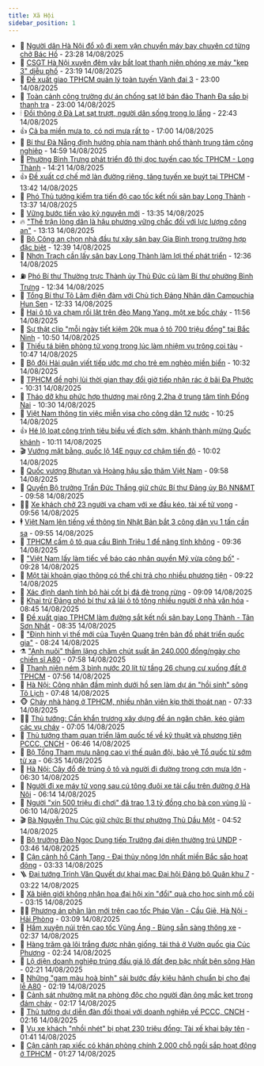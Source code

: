 ```yaml
---
title: Xã Hội
sidebar_position: 1
---
```


<!-- dantri-xa-hoi:START -->
- 🫣 [Người dân Hà Nội đổ xô đi xem vận chuyển máy bay chuyên cơ từng chở Bác Hồ](https://dantri.com.vn/xa-hoi/nguoi-dan-ha-noi-do-xo-di-xem-van-chuyen-may-bay-chuyen-co-tung-cho-bac-ho-20250815062732668.htm) - 23:28 14/08/2025
- 💼 [CSGT Hà Nội xuyên đêm vây bắt loạt thanh niên phóng xe máy &quot;kẹp 3&quot; diễu phố](https://dantri.com.vn/xa-hoi/csgt-ha-noi-xuyen-dem-vay-bat-loat-thanh-nien-phong-xe-may-kep-3-dieu-pho-20250815013309323.htm) - 23:19 14/08/2025
- 🎊 [Đề xuất giao TPHCM quản lý toàn tuyến Vành đai 3](https://dantri.com.vn/xa-hoi/de-xuat-giao-tphcm-quan-ly-toan-tuyen-vanh-dai-3-20250814221026408.htm) - 23:00 14/08/2025
- 🙉 [Toàn cảnh công trường dự án chống sạt lở bán đảo Thanh Đa sắp bị thanh tra](https://dantri.com.vn/xa-hoi/toan-canh-cong-truong-du-an-chong-sat-lo-ban-dao-thanh-da-sap-bi-thanh-tra-20250813171120895.htm) - 23:00 14/08/2025
- 🕯 [Đồi thông ở Đà Lạt sạt trượt, người dân sống trong lo lắng](https://dantri.com.vn/xa-hoi/doi-thong-o-da-lat-sat-truot-nguoi-dan-song-trong-lo-lang-20250814180643123.htm) - 22:43 14/08/2025
- 👍 [Cả ba miền mưa to, có nơi mưa rất to](https://dantri.com.vn/xa-hoi/ca-ba-mien-mua-to-co-noi-mua-rat-to-20250814212553458.htm) - 17:00 14/08/2025
- 🤖 [Bí thư Đà Nẵng định hướng phía nam thành phố thành trung tâm công nghiệp](https://dantri.com.vn/xa-hoi/bi-thu-da-nang-dinh-huong-phia-nam-thanh-pho-thanh-trung-tam-cong-nghiep-20250814210402605.htm) - 14:59 14/08/2025
- 🙉 [Phường Bình Trưng phát triển đô thị dọc tuyến cao tốc TPHCM - Long Thành](https://dantri.com.vn/xa-hoi/phuong-binh-trung-phat-trien-do-thi-doc-tuyen-cao-toc-tphcm-long-thanh-20250814180134117.htm) - 14:21 14/08/2025
- 👍 [Đề xuất cơ chế mở làn đường riêng, tăng tuyến xe buýt tại TPHCM](https://dantri.com.vn/xa-hoi/de-xuat-co-che-mo-lan-duong-rieng-tang-tuyen-xe-buyt-tai-tphcm-20250814174017929.htm) - 13:42 14/08/2025
- 🗽 [Phó Thủ tướng kiểm tra tiến độ cao tốc kết nối sân bay Long Thành](https://dantri.com.vn/xa-hoi/pho-thu-tuong-kiem-tra-tien-do-cao-toc-ket-noi-san-bay-long-thanh-20250814192725957.htm) - 13:37 14/08/2025
- 🗽 [Vững bước tiến vào kỷ nguyên mới](https://dantri.com.vn/xa-hoi/vung-buoc-tien-vao-ky-nguyen-moi-20250814201927480.htm) - 13:35 14/08/2025
- 🔥 [&quot;Thế trận lòng dân là hậu phương vững chắc đối với lực lượng công an&quot;](https://dantri.com.vn/xa-hoi/the-tran-long-dan-la-hau-phuong-vung-chac-doi-voi-luc-luong-cong-an-20250814191034906.htm) - 13:13 14/08/2025
- 🦒 [Bộ Công an chọn nhà đầu tư xây sân bay Gia Bình trong trường hợp đặc biệt](https://dantri.com.vn/xa-hoi/bo-cong-an-chon-nha-dau-tu-xay-san-bay-gia-binh-trong-truong-hop-dac-biet-20250814192700728.htm) - 12:39 14/08/2025
- 🧐 [Nhơn Trạch cần lấy sân bay Long Thành làm lợi thế phát triển](https://dantri.com.vn/xa-hoi/nhon-trach-can-lay-san-bay-long-thanh-lam-loi-the-phat-trien-20250814174430466.htm) - 12:36 14/08/2025
- ⛽️ [Phó Bí thư Thường trực Thành ủy Thủ Đức cũ làm Bí thư phường Bình Trưng](https://dantri.com.vn/xa-hoi/pho-bi-thu-thuong-truc-thanh-uy-thu-duc-cu-lam-bi-thu-phuong-binh-trung-20250814180909784.htm) - 12:34 14/08/2025
- 🚀 [Tổng Bí thư Tô Lâm điện đàm với Chủ tịch Đảng Nhân dân Campuchia Hun Sen](https://dantri.com.vn/xa-hoi/tong-bi-thu-to-lam-dien-dam-voi-chu-tich-dang-nhan-dan-campuchia-hun-sen-20250814193326425.htm) - 12:33 14/08/2025
- 🦒 [Hai ô tô va chạm rồi lật trên đèo Mang Yang, một xe bốc cháy](https://dantri.com.vn/xa-hoi/hai-o-to-va-cham-roi-lat-tren-deo-mang-yang-mot-xe-boc-chay-20250814182120898.htm) - 11:56 14/08/2025
- 🦅 [Sự thật clip &quot;mỗi ngày tiết kiệm 20k mua ô tô 700 triệu đồng&quot; tại Bắc Ninh](https://dantri.com.vn/xa-hoi/su-that-clip-moi-ngay-tiet-kiem-20k-mua-o-to-700-trieu-dong-tai-bac-ninh-20250814174722412.htm) - 10:50 14/08/2025
- 🚀 [Thiếu tá biên phòng tử vong trong lúc làm nhiệm vụ trông coi tàu](https://dantri.com.vn/xa-hoi/thieu-ta-bien-phong-tu-vong-trong-luc-lam-nhiem-vu-trong-coi-tau-20250814173907338.htm) - 10:47 14/08/2025
- 🦅 [Bộ đội Hải quân viết tiếp ước mơ cho trẻ em nghèo miền biển](https://dantri.com.vn/xa-hoi/bo-doi-hai-quan-viet-tiep-uoc-mo-cho-tre-em-ngheo-mien-bien-20250814172700698.htm) - 10:32 14/08/2025
- 🤠 [TPHCM đề nghị lùi thời gian thay đổi giờ tiếp nhận rác ở bãi Đa Phước](https://dantri.com.vn/xa-hoi/tphcm-de-nghi-lui-thoi-gian-thay-doi-gio-tiep-nhan-rac-o-bai-da-phuoc-20250814172248498.htm) - 10:31 14/08/2025
- 💄 [Tháo dỡ khu phức hợp thương mại rộng 2,2ha ở trung tâm tỉnh Đồng Nai](https://dantri.com.vn/xa-hoi/thao-do-khu-phuc-hop-thuong-mai-rong-22ha-o-trung-tam-tinh-dong-nai-20250814163025625.htm) - 10:30 14/08/2025
- 🥷 [Việt Nam thông tin việc miễn visa cho công dân 12 nước](https://dantri.com.vn/xa-hoi/viet-nam-thong-tin-viec-mien-visa-cho-cong-dan-12-nuoc-20250814171132160.htm) - 10:25 14/08/2025
- 👍 [Hé lộ loạt công trình tiêu biểu về đích sớm, khánh thành mừng Quốc khánh](https://dantri.com.vn/xa-hoi/he-lo-loat-cong-trinh-tieu-bieu-ve-dich-som-khanh-thanh-mung-quoc-khanh-20250814170206171.htm) - 10:11 14/08/2025
- 🎬 [Vướng mặt bằng, quốc lộ 14E nguy cơ chậm tiến độ](https://dantri.com.vn/xa-hoi/vuong-mat-bang-quoc-lo-14e-nguy-co-cham-tien-do-20250814161947972.htm) - 10:02 14/08/2025
- 🦒 [Quốc vương Bhutan và Hoàng hậu sắp thăm Việt Nam](https://dantri.com.vn/xa-hoi/quoc-vuong-bhutan-va-hoang-hau-sap-tham-viet-nam-20250814162925035.htm) - 09:58 14/08/2025
- 🌊 [Quyền Bộ trưởng Trần Đức Thắng giữ chức Bí thư Đảng ủy Bộ NN&amp;MT](https://dantri.com.vn/xa-hoi/quyen-bo-truong-tran-duc-thang-giu-chuc-bi-thu-dang-uy-bo-nnmt-20250814165002513.htm) - 09:58 14/08/2025
- 🧑‍💻 [Xe khách chở 23 người va chạm với xe đầu kéo, tài xế tử vong](https://dantri.com.vn/xa-hoi/xe-khach-cho-23-nguoi-va-cham-voi-xe-dau-keo-tai-xe-tu-vong-20250814163412732.htm) - 09:56 14/08/2025
- 🕴 [Việt Nam lên tiếng về thông tin Nhật Bản bắt 3 công dân vụ 1 tấn cần sa](https://dantri.com.vn/xa-hoi/viet-nam-len-tieng-ve-thong-tin-nhat-ban-bat-3-cong-dan-vu-1-tan-can-sa-20250814164631058.htm) - 09:55 14/08/2025
- 🤔 [TPHCM cấm ô tô qua cầu Bình Triệu 1 để nâng tĩnh không](https://dantri.com.vn/xa-hoi/tphcm-cam-o-to-qua-cau-binh-trieu-1-de-nang-tinh-khong-20250814162807270.htm) - 09:36 14/08/2025
- 💄 [&quot;Việt Nam lấy làm tiếc về báo cáo nhân quyền Mỹ vừa công bố&quot;](https://dantri.com.vn/xa-hoi/viet-nam-lay-lam-tiec-ve-bao-cao-nhan-quyen-my-vua-cong-bo-20250814154216741.htm) - 09:28 14/08/2025
- 🧠 [Một tài khoản giao thông có thể chi trả cho nhiều phương tiện](https://dantri.com.vn/xa-hoi/mot-tai-khoan-giao-thong-co-the-chi-tra-cho-nhieu-phuong-tien-20250814151513306.htm) - 09:22 14/08/2025
- 🦣 [Xác định danh tính bộ hài cốt bị đá đè trong rừng](https://dantri.com.vn/xa-hoi/xac-dinh-danh-tinh-bo-hai-cot-bi-da-de-trong-rung-20250814151810265.htm) - 09:09 14/08/2025
- 💫 [Khai trừ Đảng phó bí thư xã lái ô tô tông nhiều người ở nhà văn hóa](https://dantri.com.vn/xa-hoi/khai-tru-dang-pho-bi-thu-xa-lai-o-to-tong-nhieu-nguoi-o-nha-van-hoa-20250814152732868.htm) - 08:45 14/08/2025
- 🚀 [Đề xuất giao TPHCM làm đường sắt kết nối sân bay Long Thành - Tân Sơn Nhất](https://dantri.com.vn/xa-hoi/de-xuat-giao-tphcm-lam-duong-sat-ket-noi-san-bay-long-thanh-tan-son-nhat-20250814152651769.htm) - 08:35 14/08/2025
- 🤔 [&quot;Định hình vị thế mới của Tuyên Quang trên bản đồ phát triển quốc gia&quot;](https://dantri.com.vn/xa-hoi/dinh-hinh-vi-the-moi-cua-tuyen-quang-tren-ban-do-phat-trien-quoc-gia-20250814152359096.htm) - 08:24 14/08/2025
- ⚗️ [&quot;Anh nuôi&quot; thầm lặng chăm chút suất ăn 240.000 đồng/ngày cho chiến sĩ A80](https://dantri.com.vn/xa-hoi/anh-nuoi-tham-lang-cham-chut-suat-an-240000-dongngay-cho-chien-si-a80-20250814145727002.htm) - 07:58 14/08/2025
- 🫶 [Thanh niên ném 3 bình nước 20 lít từ tầng 26 chung cư xuống đất ở TPHCM](https://dantri.com.vn/xa-hoi/thanh-nien-nem-3-binh-nuoc-20-lit-tu-tang-26-chung-cu-xuong-dat-o-tphcm-20250814145114601.htm) - 07:56 14/08/2025
- 🌮 [Hà Nội: Công nhân đầm mình dưới hồ sen làm dự án &quot;hồi sinh&quot; sông Tô Lịch](https://dantri.com.vn/xa-hoi/ha-noi-cong-nhan-dam-minh-duoi-ho-sen-lam-du-an-hoi-sinh-song-to-lich-20250814135238937.htm) - 07:48 14/08/2025
- 🐵 [Cháy nhà hàng ở TPHCM, nhiều nhân viên kịp thời thoát nạn](https://dantri.com.vn/xa-hoi/chay-nha-hang-o-tphcm-nhieu-nhan-vien-kip-thoi-thoat-nan-20250814142515311.htm) - 07:33 14/08/2025
- 🧑‍🏫 [Thủ tướng: Cần khẩn trương xây dựng đề án ngăn chặn, kéo giảm các vụ cháy](https://dantri.com.vn/xa-hoi/thu-tuong-can-khan-truong-xay-dung-de-an-ngan-chan-keo-giam-cac-vu-chay-20250814133138674.htm) - 07:05 14/08/2025
- 💫 [Thủ tướng tham quan triển lãm quốc tế về kỹ thuật và phương tiện PCCC, CNCH](https://dantri.com.vn/xa-hoi/thu-tuong-tham-quan-trien-lam-quoc-te-ve-ky-thuat-va-phuong-tien-pccc-cnch-20250814132409738.htm) - 06:46 14/08/2025
- 🦩 [Bộ Tổng Tham mưu nâng cao vị thế quân đội, bảo vệ Tổ quốc từ sớm từ xa](https://dantri.com.vn/xa-hoi/bo-tong-tham-muu-nang-cao-vi-the-quan-doi-bao-ve-to-quoc-tu-som-tu-xa-20250814132756101.htm) - 06:35 14/08/2025
- 🦄 [Hà Nội: Cây đổ đè trúng ô tô và người đi đường trong cơn mưa lớn](https://dantri.com.vn/xa-hoi/ha-noi-cay-do-de-trung-o-to-va-nguoi-di-duong-trong-con-mua-lon-20250814132451167.htm) - 06:30 14/08/2025
- 💂 [Người đi xe máy tử vong sau cú tông đuôi xe tải cẩu trên đường ở Hà Nội](https://dantri.com.vn/xa-hoi/nguoi-di-xe-may-tu-vong-sau-cu-tong-duoi-xe-tai-cau-tren-duong-o-ha-noi-20250814123818839.htm) - 06:14 14/08/2025
- 💄 [Người &quot;xin 500 triệu đi chơi&quot; đã trao 1,3 tỷ đồng cho bà con vùng lũ](https://dantri.com.vn/xa-hoi/nguoi-xin-500-trieu-di-choi-da-trao-13-ty-dong-cho-ba-con-vung-lu-20250814121728800.htm) - 06:10 14/08/2025
- 🎬 [Bà Nguyễn Thu Cúc giữ chức Bí thư phường Thủ Dầu Một](https://dantri.com.vn/xa-hoi/ba-nguyen-thu-cuc-giu-chuc-bi-thu-phuong-thu-dau-mot-20250814105853500.htm) - 04:52 14/08/2025
- 👀 [Bộ trưởng Đào Ngọc Dung tiếp Trưởng đại diện thường trú UNDP](https://dantri.com.vn/xa-hoi/bo-truong-dao-ngoc-dung-tiep-truong-dai-dien-thuong-tru-undp-20250814104056042.htm) - 03:46 14/08/2025
- 💃 [Cận cảnh hồ Cánh Tạng - Đại thủy nông lớn nhất miền Bắc sắp hoạt động](https://dantri.com.vn/xa-hoi/can-canh-ho-canh-tang-dai-thuy-nong-lon-nhat-mien-bac-sap-hoat-dong-20250814093227261.htm) - 03:33 14/08/2025
- 🪜 [Đại tướng Trịnh Văn Quyết dự khai mạc Đại hội Đảng bộ Quân khu 7](https://dantri.com.vn/xa-hoi/dai-tuong-trinh-van-quyet-du-khai-mac-dai-hoi-dang-bo-quan-khu-7-20250814094138107.htm) - 03:22 14/08/2025
- 📝 [Xã biên giới không nhận hoa đại hội xin &quot;đổi&quot; quà cho học sinh mồ côi](https://dantri.com.vn/xa-hoi/xa-bien-gioi-khong-nhan-hoa-dai-hoi-xin-doi-qua-cho-hoc-sinh-mo-coi-20250814100538611.htm) - 03:15 14/08/2025
- 🧑‍💻 [Phương án phân làn mới trên cao tốc Pháp Vân - Cầu Giẽ, Hà Nội - Hải Phòng](https://dantri.com.vn/xa-hoi/phuong-an-phan-lan-moi-tren-cao-toc-phap-van-cau-gie-ha-noi-hai-phong-20250814095746153.htm) - 03:09 14/08/2025
- 👺 [Hầm xuyên núi trên cao tốc Vũng Áng - Bùng sẵn sàng thông xe](https://dantri.com.vn/xa-hoi/ham-xuyen-nui-tren-cao-toc-vung-ang-bung-san-sang-thong-xe-20250814083256487.htm) - 02:37 14/08/2025
- 🌮 [Hàng trăm gà lôi trắng được nhân giống, tái thả ở Vườn quốc gia Cúc Phương](https://dantri.com.vn/xa-hoi/hang-tram-ga-loi-trang-duoc-nhan-giong-tai-tha-o-vuon-quoc-gia-cuc-phuong-20250814082920573.htm) - 02:24 14/08/2025
- 🤭 [Lộ diện doanh nghiệp trúng đấu giá lô đất đẹp bậc nhất bên sông Hàn](https://dantri.com.vn/xa-hoi/lo-dien-doanh-nghiep-trung-dau-gia-lo-dat-dep-bac-nhat-ben-song-han-20250814085624981.htm) - 02:21 14/08/2025
- 💪 [Những &quot;gam màu hoà bình&quot; sải bước đầy kiêu hãnh chuẩn bị cho đại lễ A80](https://dantri.com.vn/xa-hoi/nhung-gam-mau-hoa-binh-sai-buoc-day-kieu-hanh-chuan-bi-cho-dai-le-a80-20250813233533374.htm) - 02:19 14/08/2025
- 🧰 [Cảnh sát nhường mặt nạ phòng độc cho người đàn ông mắc kẹt trong đám cháy](https://dantri.com.vn/xa-hoi/canh-sat-nhuong-mat-na-phong-doc-cho-nguoi-dan-ong-mac-ket-trong-dam-chay-20250814083338381.htm) - 02:17 14/08/2025
- 🤡 [Thủ tướng dự diễn đàn đối thoại với doanh nghiệp về PCCC, CNCH](https://dantri.com.vn/xa-hoi/thu-tuong-du-dien-dan-doi-thoai-voi-doanh-nghiep-ve-pccc-cnch-20250813224551980.htm) - 02:16 14/08/2025
- 🦆 [Vụ xe khách &quot;nhồi nhét&quot; bị phạt 230 triệu đồng: Tài xế khai bậy tên](https://dantri.com.vn/xa-hoi/vu-xe-khach-nhoi-nhet-bi-phat-230-trieu-dong-tai-xe-khai-bay-ten-20250814081202012.htm) - 01:41 14/08/2025
- 🦍 [Cận cảnh rạp xiếc có khán phòng chính 2.000 chỗ ngồi sắp hoạt động ở TPHCM](https://dantri.com.vn/xa-hoi/can-canh-rap-xiec-co-khan-phong-chinh-2000-cho-ngoi-sap-hoat-dong-o-tphcm-20250813002422160.htm) - 01:27 14/08/2025<!-- dantri-xa-hoi:END -->
